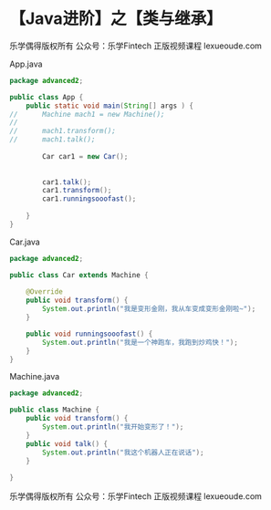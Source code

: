 # 【Java进阶】之【类与继承】



乐学偶得版权所有  公众号：乐学Fintech  正版视频课程 lexueoude.com



App.java

```java
package advanced2;

public class App {
	public static void main(String[] args ) {
//		Machine mach1 = new Machine();
//
//		mach1.transform();
//		mach1.talk();
		
		Car car1 = new Car();
		
		
		car1.talk();
		car1.transform();
		car1.runningsooofast();
		
	}
}

```

Car.java

```Java
package advanced2;

public class Car extends Machine {
	
	@Override
	public void transform() {
		System.out.println("我是变形金刚，我从车变成变形金刚啦~");
	}

	public void runningsooofast() {
		System.out.println("我是一个神跑车，我跑到炒鸡快！");
	}
}

```



Machine.java

```java
package advanced2;

public class Machine {
	public void transform() {
		System.out.println("我开始变形了！");
	}
	public void talk() {
		System.out.println("我这个机器人正在说话");
	}
	
}

```





乐学偶得版权所有  公众号：乐学Fintech  正版视频课程 lexueoude.com

 



